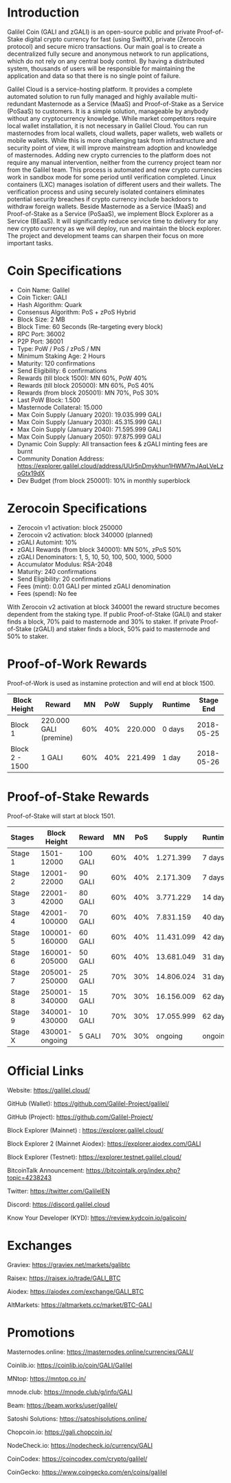 # Introduction

Galilel Coin (GALI and zGALI) is an open-source public and private
Proof-of-Stake digital crypto currency for fast (using SwiftX), private
(Zerocoin protocol) and secure micro transactions. Our main goal is to create a
decentralized fully secure and anonymous network to run applications, which do
not rely on any central body control. By having a distributed system, thousands
of users will be responsible for maintaining the application and data so that
there is no single point of failure.

Galilel Cloud is a service-hosting platform. It provides a complete automated
solution to run fully managed and highly available multi-redundant Masternode
as a Service (MaaS) and Proof-of-Stake as a Service (PoSaaS) to customers. It
is a simple solution, manageable by anybody without any cryptocurrency
knowledge. While market competitors require local wallet installation, it is
not necessary in Galilel Cloud. You can run masternodes from local wallets,
cloud wallets, paper wallets, web wallets or mobile wallets. While this is more
challenging task from infrastructure and security point of view, it will
improve mainstream adoption and knowledge of masternodes. Adding new crypto
currencies to the platform does not require any manual intervention, neither
from the currency project team nor from the Galilel team. This process is
automated and new crypto currencies work in sandbox mode for some period until
verification completed. Linux containers (LXC) manages isolation of different
users and their wallets. The verification process and using securely isolated
containers eliminates potential security breaches if crypto currency include
backdoors to withdraw foreign wallets. Beside Masternode as a Service (MaaS)
and Proof-of-Stake as a Service (PoSaaS), we implement Block Explorer as a
Service (BEaaS). It will significantly reduce service time to delivery for any
new crypto currency as we will deploy, run and maintain the block explorer. The
project and development teams can sharpen their focus on more important tasks.

# Coin Specifications

* Coin Name: Galilel
* Coin Ticker: GALI
* Hash Algorithm: Quark
* Consensus Algorithm: PoS + zPoS Hybrid
* Block Size: 2 MB
* Block Time: 60 Seconds (Re-targeting every block)
* RPC Port: 36002
* P2P Port: 36001
* Type: PoW / PoS / zPoS / MN
* Minimum Staking Age: 2 Hours
* Maturity: 120 confirmations
* Send Eligibility: 6 confirmations
* Rewards (till block 1500): MN 60%, PoW 40%
* Rewards (till block 205000): MN 60%, PoS 40%
* Rewards (from block 205001): MN 70%, PoS 30%
* Last PoW Block: 1.500
* Masternode Collateral: 15.000
* Max Coin Supply (January 2020): 19.035.999 GALI
* Max Coin Supply (January 2030): 45.315.999 GALI
* Max Coin Supply (January 2040): 71.595.999 GALI
* Max Coin Supply (January 2050): 97.875.999 GALI
* Dynamic Coin Supply: All transaction fees & zGALI minting fees are burnt
* Community Donation Address: https://explorer.galilel.cloud/address/UUr5nDmykhun1HWM7mJAqLVeLzoGtx19dX
* Dev Budget (from block 250001): 10% in monthly superblock

# Zerocoin Specifications

* Zerocoin v1 activation: block 250000
* Zerocoin v2 activation: block 340000 (planned)
* zGALI Automint: 10%
* zGALI Rewards (from block 340001): MN 50%, zPoS 50%
* zGALI Denominators: 1, 5, 10, 50, 100, 500, 1000, 5000
* Accumulator Modulus: RSA-2048
* Maturity: 240 confirmations
* Send Eligibility: 20 confirmations
* Fees (mint): 0.01 GALI per minted zGALI denomination
* Fees (spend): No fee

With Zerocoin v2 activation at block 340001 the reward structure becomes
dependent from the staking type. If public Proof-of-Stake (GALI) and staker
finds a block, 70% paid to masternode and 30% to staker. If private
Proof-of-Stake (zGALI) and staker finds a block, 50% paid to masternode and 50%
to staker.

# Proof-of-Work Rewards

Proof-of-Work is used as instamine protection and will end at block 1500.

Block Height   | Reward                 | MN  | PoW | Supply  | Runtime | Stage End
---------------|------------------------|-----|-----|---------|---------|-----------
Block 1        | 220.000 GALI (premine) | 60% | 40% | 220.000 | 0 days  | 2018-05-25
Block 2 - 1500 |       1 GALI           | 60% | 40% | 221.499 | 1 day   | 2018-05-26

# Proof-of-Stake Rewards

Proof-of-Stake will start at block 1501.

Stages  | Block Height    | Reward   | MN  | PoS | Supply     | Runtime | Stage End
--------|-----------------|----------|-----|-----|------------|---------|-----------
Stage 1 |      1501-12000 | 100 GALI | 60% | 40% |  1.271.399 |  7 days | 2018-06-02
Stage 2 |     12001-22000 |  90 GALI | 60% | 40% |  2.171.309 |  7 days | 2018-06-09
Stage 3 |     22001-42000 |  80 GALI | 60% | 40% |  3.771.229 | 14 days | 2018-06-23
Stage 4 |    42001-100000 |  70 GALI | 60% | 40% |  7.831.159 | 40 days | 2018-08-02
Stage 5 |   100001-160000 |  60 GALI | 60% | 40% | 11.431.099 | 42 days | 2018-09-13
Stage 6 |   160001-205000 |  50 GALI | 60% | 40% | 13.681.049 | 31 days | 2018-10-14
Stage 7 |   205001-250000 |  25 GALI | 70% | 30% | 14.806.024 | 31 days | 2018-11-14
Stage 8 |   250001-340000 |  15 GALI | 70% | 30% | 16.156.009 | 62 days | 2019-01-15
Stage 9 |   340001-430000 |  10 GALI | 70% | 30% | 17.055.999 | 62 days | 2019-03-18
Stage X |  430001-ongoing |   5 GALI | 70% | 30% |    ongoing | ongoing |    ongoing

# Official Links

Website: https://galilel.cloud/

GitHub (Wallet): https://github.com/Galilel-Project/galilel/

GitHub (Project): https://github.com/Galilel-Project/

Block Explorer (Mainnet) : https://explorer.galilel.cloud/

Block Explorer 2 (Mainnet Aiodex): https://explorer.aiodex.com/GALI

Block Explorer (Testnet): https://explorer.testnet.galilel.cloud/

BitcoinTalk Announcement: https://bitcointalk.org/index.php?topic=4238243

Twitter: https://twitter.com/GalilelEN

Discord: https://discord.galilel.cloud

Know Your Developer (KYD): https://review.kydcoin.io/galicoin/

# Exchanges

Graviex: https://graviex.net/markets/galibtc

Raisex: https://raisex.io/trade/GALI_BTC

Aiodex: https://aiodex.com/exchange/GALI_BTC

AltMarkets: https://altmarkets.cc/market/BTC-GALI

# Promotions

Masternodes.online: https://masternodes.online/currencies/GALI/

Coinlib.io: https://coinlib.io/coin/GALI/Galilel

MNtop: https://mntop.co.in/

mnode.club: https://mnode.club/g/info/GALI

Beam: https://beam.works/user/galilel/

Satoshi Solutions: https://satoshisolutions.online/

Chopcoin.io: https://gali.chopcoin.io/

NodeCheck.io: https://nodecheck.io/currency/GALI

CoinCodex: https://coincodex.com/crypto/galilel/

CoinGecko: https://www.coingecko.com/en/coins/galilel
